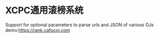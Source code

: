 # XCPC通用滚榜系统
Support for optional parameters to parse urls and JSON of various OJs
demo:https://rank.cafucoj.com
